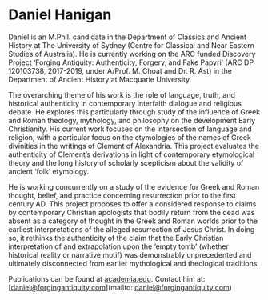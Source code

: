 # Daniel Hanigan
Daniel is an M.Phil. candidate in the Department of Classics and Ancient History at The University of Sydney (Centre for Classical and Near Eastern Studies of Australia). He is currently working on the ARC funded Discovery Project ‘Forging Antiquity: Authenticity, Forgery, and Fake Papyri’ (ARC DP 120103738, 2017-2019, under A/Prof. M. Choat and Dr. R. Ast) in the Department of Ancient History at Macquarie University. 

The overarching theme of his work is the role of language, truth, and historical authenticity in contemporary interfaith dialogue and religious debate. He explores this particularly through study of the influence of Greek and Roman theology, mythology, and philosophy on the development Early Christianity. His current work focuses on the intersection of language and religion, with a particular focus on the etymologies of the names of Greek divinities in the writings of Clement of Alexandria. This project evaluates the authenticity of Clement’s derivations in light of contemporary etymological theory and the long history of scholarly scepticism about the validity of ancient ‘folk’ etymology.  

He is working concurrently on a study of the evidence for Greek and Roman thought, belief, and practice concerning resurrection prior to the first century AD. This project proposes to offer a considered response to claims by contemporary Christian apologists that bodily return from the dead was absent as a category of thought in the Greek and Roman worlds prior to the earliest interpretations of the alleged resurrection of Jesus Christ. In doing so, it rethinks the authenticity of the claim that the Early Christian interpretation of and extrapolation upon the ‘empty tomb’ (whether historical reality or narrative motif) was demonstrably unprecedented and ultimately disconnected from earlier mythological and theological traditions. 

Publications can be found at [academia.edu](http://sydney.academia.edu/DanielHanigan). Contact him at: [daniel@forgingantiquity.com](mailto: daniel@forgingantiquity.com) 
